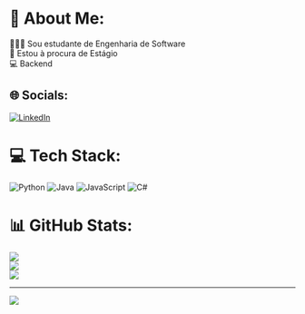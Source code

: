 # 💫 About Me:
🙍🏼‍♀️ Sou estudante de Engenharia de Software <br>🔭 Estou à procura de Estágio <br>💻 Backend 


## 🌐 Socials:
[![LinkedIn](https://img.shields.io/badge/LinkedIn-%230077B5.svg?logo=linkedin&logoColor=white)](https://linkedin.com/in/https://www.linkedin.com/in/camillyrayane/) 

# 💻 Tech Stack:
![Python](https://img.shields.io/badge/python-3670A0?style=flat-square&logo=python&logoColor=ffdd54) ![Java](https://img.shields.io/badge/java-%23ED8B00.svg?style=flat-square&logo=openjdk&logoColor=white) ![JavaScript](https://img.shields.io/badge/javascript-%23323330.svg?style=flat-square&logo=javascript&logoColor=%23F7DF1E) ![C#](https://img.shields.io/badge/-C#-512BD4?logo=C#r&logoColor=pink&style=for-square)

# 📊 GitHub Stats:
![](https://github-readme-stats.vercel.app/api?username=caahrayane&theme=radical&hide_border=false&include_all_commits=true&count_private=false)<br/>
![](https://github-readme-streak-stats.herokuapp.com/?user=caahrayane&theme=radical&hide_border=false)<br/>
![](https://github-readme-stats.vercel.app/api/top-langs/?username=caahrayane&theme=radical&hide_border=false&include_all_commits=true&count_private=false&layout=compact)

---
[![](https://visitcount.itsvg.in/api?id=caahrayane&icon=0&color=0)](https://visitcount.itsvg.in)

<!-- Proudly created with GPRM ( https://gprm.itsvg.in ) -->
